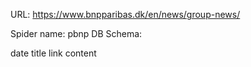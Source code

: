 URL: https://www.bnpparibas.dk/en/news/group-news/

Spider name: pbnp
DB Schema:

date
title
link
content
